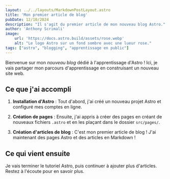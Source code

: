 ```yaml
---
layout: ../../layouts/MarkdownPostLayout.astro
title: 'Mon premier article de blog'
pubDate: 12/10/2024
description: "Il s'agit du premier article de mon nouveau blog Astro."
author: 'Anthony Scrimali'
image:
    url: 'https://docs.astro.build/assets/rose.webp'
    alt: "Le logo Astro sur un fond sombre avec une lueur rose."
tags: ["astro", "blogging", "apprentissage en public"]
---
```


Bienvenue sur mon _nouveau blog_ dédié à l'apprentissage d'Astro ! Ici, je vais partager mon parcours d'apprentissage en construisant un nouveau site web.

## Ce que j'ai accompli

1. **Installation d'Astro** : Tout d'abord, j'ai créé un nouveau projet Astro et configuré mes comptes en ligne.

2. **Création de pages** : Ensuite, j'ai appris à créer des pages en créant de nouveaux fichiers `.astro` et en les plaçant dans le dossier `src/pages/`.

3. **Création d'articles de blog** : C'est mon premier article de blog ! J'ai maintenant des pages Astro et des articles en Markdown !

## Ce qui vient ensuite

Je vais terminer le tutoriel Astro, puis continuer à ajouter plus d'articles. Restez à l'écoute pour en savoir plus.